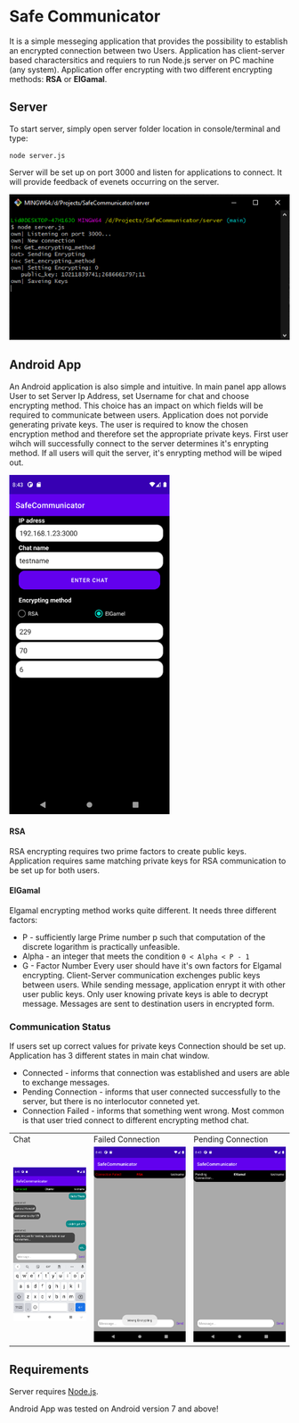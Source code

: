 # Safe Communicator

It is a simple messeging application that provides the possibility to establish an encrypted connection between two Users. Application has client-server based charactersitics and requiers to run Node.js server on PC machine (any system). Application offer encrypting with two different encrypting methods: **RSA** or **ElGamal**.

## Server

To start server, simply open server folder location in console/terminal and type:
```
node server.js 
```
Server will be set up on port 3000 and listen for applications to connect. It will provide feedback of evenets occurring on the server.

![image](screenshots/s_server.PNG)

## Android App

An Android application is also simple and intuitive. In main panel app allows User to set Server Ip Address, set Username for chat and choose encrypting method. This choice has an impact on which fields will be required to communicate between users. Application does not porvide generating private keys. The user is required to know the chosen encryption method and therefore set the appropriate private keys. First user wihch will successfully connect to the server determines it's enrypting method. If all users will quit the server, it's enrypting method will be wiped out.

<td><img src="screenshots/s_main.png" width=288 height=608></td>

#### RSA
RSA encrypting requires two prime factors to create public keys. Application requires same matching private keys for RSA communication to be set up for both users. 

#### ElGamal
Elgamal encrypting method works quite different. It needs three different factors:
* P -  sufficiently large Prime number p such that computation of the discrete logarithm is practically unfeasible.
* Alpha - an integer that meets the condition  `0 < Alpha < P - 1`
* G - Factor Number
Every user should have it's own factors for Elgamal encrypting. Client-Server communication exchenges public keys between users. While sending message, application enrypt it with other user public keys. Only user knowing private keys is able to decrypt message. Messages are sent to destination users in encrypted form. 

### Communication Status
If users set up correct values for private keys Connection should be set up. Application has 3 different states in main chat window.

* Connected - informs that connection was established and users are able to exchange messages.
* Pending Connection - informs that user connected successfully to the server, but there is no interlocutor conneted yet.
* Connection Failed - informs that something went wrong. Most common is that user tried connect to different encrypting method chat.

<table>
  <tr>
    <td>Chat</td>
     <td>Failed Connection</td>
     <td>Pending Connection</td>
  </tr>
  <tr>
    <td><img src="screenshots/s_chat.png"></td>
    <td><img src="screenshots/s_failed.png"></td>
    <td><img src="screenshots/s_pending.png"></td>
  </tr>
 </table>

## Requirements

Server requires [Node.js](https://nodejs.org/en/).

Android App was tested on Android version 7 and above!
